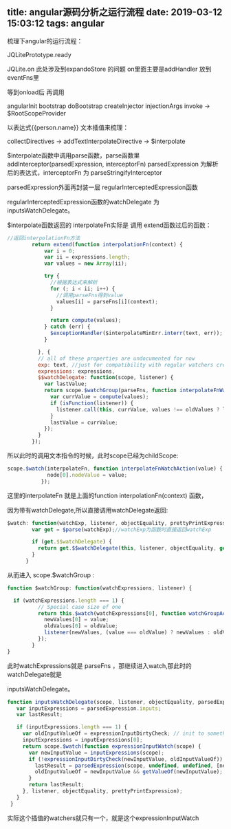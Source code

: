 title: angular源码分析之运行流程
date: 2019-03-12 15:03:12
tags: angular
---


梳理下angular的运行流程：

JQLitePrototype.ready

JQLite.on
此处涉及到expandoStore 的问题
on里面主要是addHandler 放到eventFns里


等到onload后 再调用

angularInit
bootstrap
doBootstrap
createInjector
injectionArgs
invoke -> $RootScopeProvider


以表达式{{person.name}} 文本插值来梳理：

collectDirectives -> addTextInterpolateDirective -> $interpolate

$interpolate函数中调用parse函数，parse函数里
addInterceptor(parsedExpression, interceptorFn)
parsedExpression 为解析后的表达式，interceptorFn 为 parseStringifyInterceptor

parsedExpression外面再封装一层 regularInterceptedExpression函数

regularInterceptedExpression函数的watchDelegate 为inputsWatchDelegate。

$interpolate函数返回的 interpolateFn实际是 调用 extend函数过后的函数：

```js
//返回interpolationFn方法
        return extend(function interpolationFn(context) {
            var i = 0;
            var ii = expressions.length;
            var values = new Array(ii);

            try {
              //根据表达式来解析
              for (; i < ii; i++) {
                //调用parseFns得到value
                values[i] = parseFns[i](context);
              }

              return compute(values);
            } catch (err) {
              $exceptionHandler($interpolateMinErr.interr(text, err));
            }

          }, {
          // all of these properties are undocumented for now
          exp: text, //just for compatibility with regular watchers created via $watch
          expressions: expressions,
          $$watchDelegate: function(scope, listener) {
            var lastValue;
            return scope.$watchGroup(parseFns, function interpolateFnWatcher(values, oldValues) {
              var currValue = compute(values);
              if (isFunction(listener)) {
                listener.call(this, currValue, values !== oldValues ? lastValue : currValue, scope);
              }
              lastValue = currValue;
            });
          }
        });
```

所以此时的调用文本指令的时候，此时scope已经为childScope:

```js
scope.$watch(interpolateFn, function interpolateFnWatchAction(value) {
             node[0].nodeValue = value;
           });
```

这里的interpolateFn 就是上面的function interpolationFn(context) 函数，

因为带有watchDelegate,所以直接调用watchDelegate返回:

```js
$watch: function(watchExp, listener, objectEquality, prettyPrintExpression) {
        var get = $parse(watchExp);//watchExp为函数时直接返回watchExp

        if (get.$$watchDelegate) {
          return get.$$watchDelegate(this, listener, objectEquality, get, watchExp);
        }
      }
```

从而进入
scope.$watchGroup :

```js
function $watchGroup: function(watchExpressions, listener) {

  if (watchExpressions.length === 1) {
          // Special case size of one
          return this.$watch(watchExpressions[0], function watchGroupAction(value, oldValue, scope) {
            newValues[0] = value;
            oldValues[0] = oldValue;
            listener(newValues, (value === oldValue) ? newValues : oldValues, scope);
          });
        }
}

```

此时watchExpressions就是 parseFns ，那继续进入watch,那此时的watchDelegate就是

inputsWatchDelegate。

```js
function inputsWatchDelegate(scope, listener, objectEquality, parsedExpression, prettyPrintExpression) {
   var inputExpressions = parsedExpression.inputs;
   var lastResult;

   if (inputExpressions.length === 1) {
     var oldInputValueOf = expressionInputDirtyCheck; // init to something unique so that equals check fails
     inputExpressions = inputExpressions[0];
     return scope.$watch(function expressionInputWatch(scope) {
       var newInputValue = inputExpressions(scope);
       if (!expressionInputDirtyCheck(newInputValue, oldInputValueOf)) {
         lastResult = parsedExpression(scope, undefined, undefined, [newInputValue]);
         oldInputValueOf = newInputValue && getValueOf(newInputValue);
       }
       return lastResult;
     }, listener, objectEquality, prettyPrintExpression);
   }
 }
```

实际这个插值的watchers就只有一个，就是这个expressionInputWatch
